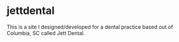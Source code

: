 # jettdental
This is a site I designed/developed for a dental practice based out of Columbia, SC called Jett Dental.
